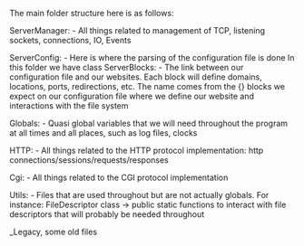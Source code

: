 

The main folder structure here is as follows:

ServerManager:
	- All things related to management of TCP, listening sockets, connections, IO, Events

ServerConfig:
	- Here is where the parsing of the configuration file is done
	In this folder we have class ServerBlocks:
		- The link between our configuration file and our websites. Each block
		will define domains, locations, ports, redirections, etc.
		The name comes from the {} blocks we expect on our configuration file where
		we define our website and interactions with the file system

Globals:
	- Quasi global variables that we will need throughout the program at all times and all places,
	such as log files, clocks


HTTP:
	- All things related to the HTTP protocol implementation: http connections/sessions/requests/responses

Cgi:
	- All things related to the CGI protocol implementation

Utils:
	- Files that are used throughout but are not actually globals. For instance: FileDescriptor class -> public static functions
		to interact with file descriptors that will probably be needed throughout

_Legacy, some old files
